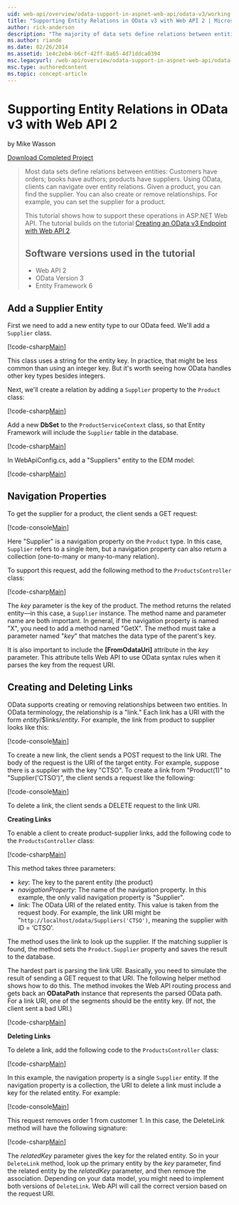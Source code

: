 ```yaml
---
uid: web-api/overview/odata-support-in-aspnet-web-api/odata-v3/working-with-entity-relations
title: "Supporting Entity Relations in OData v3 with Web API 2 | Microsoft Docs"
author: rick-anderson
description: "The majority of data sets define relations between entities: Customers have orders; books have authors; products have suppliers, etc."
ms.author: riande
ms.date: 02/26/2014
ms.assetid: 1e4c2eb4-b6cf-42ff-8a65-4d71ddca0394
msc.legacyurl: /web-api/overview/odata-support-in-aspnet-web-api/odata-v3/working-with-entity-relations
msc.type: authoredcontent
ms.topic: concept-article
---
```

# Supporting Entity Relations in OData v3 with Web API 2

by Mike Wasson

[Download Completed Project](https://code.msdn.microsoft.com/ASPNET-Web-API-OData-cecdb524)

> Most data sets define relations between entities: Customers have orders; books have authors; products have suppliers. Using OData, clients can navigate over entity relations. Given a product, you can find the supplier. You can also create or remove relationships. For example, you can set the supplier for a product.
> 
> This tutorial shows how to support these operations in ASP.NET Web API. The tutorial builds on the tutorial [Creating an OData v3 Endpoint with Web API 2](creating-an-odata-endpoint.md).
> 
> ## Software versions used in the tutorial
> 
> 
> - Web API 2
> - OData Version 3
> - Entity Framework 6

## Add a Supplier Entity

First we need to add a new entity type to our OData feed. We'll add a `Supplier` class.

[!code-csharp[Main](working-with-entity-relations/samples/sample1.cs)]

This class uses a string for the entity key. In practice, that might be less common than using an integer key. But it's worth seeing how OData handles other key types besides integers.

Next, we'll create a relation by adding a `Supplier` property to the `Product` class:

[!code-csharp[Main](working-with-entity-relations/samples/sample2.cs)]

Add a new **DbSet** to the `ProductServiceContext` class, so that Entity Framework will include the `Supplier` table in the database.

[!code-csharp[Main](working-with-entity-relations/samples/sample3.cs?highlight=9)]

In WebApiConfig.cs, add a "Suppliers" entity to the EDM model:

[!code-csharp[Main](working-with-entity-relations/samples/sample4.cs?highlight=4)]

## Navigation Properties

To get the supplier for a product, the client sends a GET request:

[!code-console[Main](working-with-entity-relations/samples/sample5.cmd)]

Here "Supplier" is a navigation property on the `Product` type. In this case, `Supplier` refers to a single item, but a navigation property can also return a collection (one-to-many or many-to-many relation).

To support this request, add the following method to the `ProductsController` class:

[!code-csharp[Main](working-with-entity-relations/samples/sample6.cs)]

The *key* parameter is the key of the product. The method returns the related entity&#8212;in this case, a `Supplier` instance. The method name and parameter name are both important. In general, if the navigation property is named "X", you need to add a method named "GetX". The method must take a parameter named "*key*" that matches the data type of the parent's key.

It is also important to include the **[FromOdataUri]** attribute in the *key* parameter. This attribute tells Web API to use OData syntax rules when it parses the key from the request URI.

## Creating and Deleting Links

OData supports creating or removing relationships between two entities. In OData terminology, the relationship is a "link." Each link has a URI with the form *entity*/$links/*entity*. For example, the link from product to supplier looks like this:

[!code-console[Main](working-with-entity-relations/samples/sample7.cmd)]

To create a new link, the client sends a POST request to the link URI. The body of the request is the URI of the target entity. For example, suppose there is a supplier with the key "CTSO". To create a link from "Product(1)" to "Supplier('CTSO')", the client sends a request like the following:

[!code-console[Main](working-with-entity-relations/samples/sample8.cmd)]

To delete a link, the client sends a DELETE request to the link URI.

**Creating Links**

To enable a client to create product-supplier links, add the following code to the `ProductsController` class:

[!code-csharp[Main](working-with-entity-relations/samples/sample9.cs)]

This method takes three parameters:

- *key*: The key to the parent entity (the product)
- *navigationProperty*: The name of the navigation property. In this example, the only valid navigation property is "Supplier".
- *link*: The OData URI of the related entity. This value is taken from the request body. For example, the link URI might be "`http://localhost/odata/Suppliers('CTSO')`, meaning the supplier with ID = ‘CTSO'.

The method uses the link to look up the supplier. If the matching supplier is found, the method sets the `Product.Supplier` property and saves the result to the database.

The hardest part is parsing the link URI. Basically, you need to simulate the result of sending a GET request to that URI. The following helper method shows how to do this. The method invokes the Web API routing process and gets back an **ODataPath** instance that represents the parsed OData path. For a link URI, one of the segments should be the entity key. (If not, the client sent a bad URI.)

[!code-csharp[Main](working-with-entity-relations/samples/sample10.cs)]

**Deleting Links**

To delete a link, add the following code to the `ProductsController` class:

[!code-csharp[Main](working-with-entity-relations/samples/sample11.cs)]

In this example, the navigation property is a single `Supplier` entity. If the navigation property is a collection, the URI to delete a link must include a key for the related entity. For example:

[!code-console[Main](working-with-entity-relations/samples/sample12.cmd)]

This request removes order 1 from customer 1. In this case, the DeleteLink method will have the following signature:

[!code-csharp[Main](working-with-entity-relations/samples/sample13.cs)]

The *relatedKey* parameter gives the key for the related entity. So in your `DeleteLink` method, look up the primary entity by the *key* parameter, find the related entity by the *relatedKey* parameter, and then remove the association. Depending on your data model, you might need to implement both versions of `DeleteLink`. Web API will call the correct version based on the request URI.
